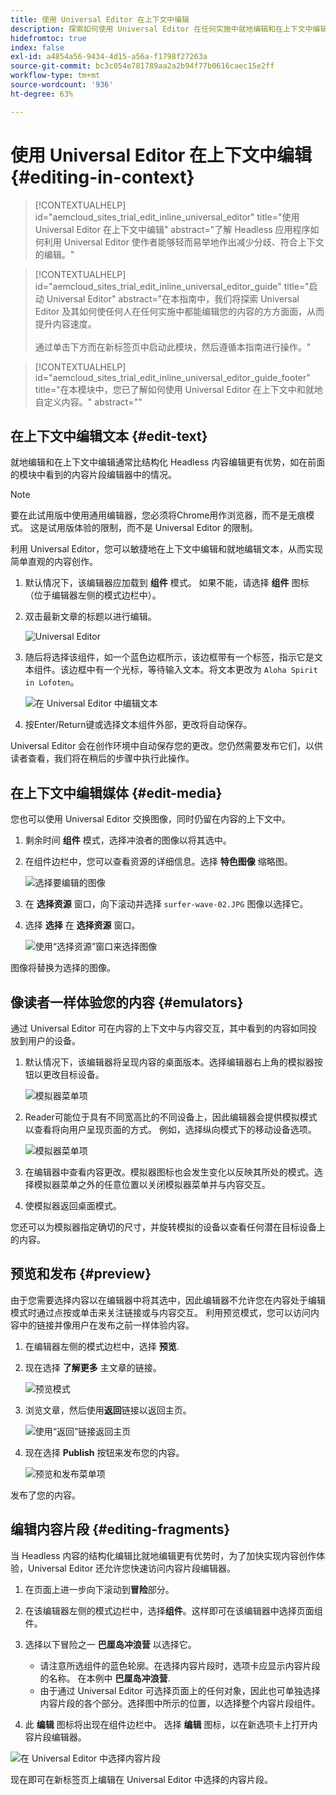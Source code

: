 ```yaml
---
title: 使用 Universal Editor 在上下文中编辑
description: 探索如何使用 Universal Editor 在任何实施中就地编辑和在上下文中编辑内容的任何方面。
hidefromtoc: true
index: false
exl-id: a4854a56-9434-4d15-a56a-f1798f27263a
source-git-commit: bc3c054e781789aa2a2b94f77b0616caec15e2ff
workflow-type: tm+mt
source-wordcount: '936'
ht-degree: 63%

---
```



# 使用 Universal Editor 在上下文中编辑 {#editing-in-context}

>[!CONTEXTUALHELP]
>id="aemcloud_sites_trial_edit_inline_universal_editor"
>title="使用 Universal Editor 在上下文中编辑"
>abstract="了解 Headless 应用程序如何利用 Universal Editor 使作者能够轻而易举地作出减少分歧、符合上下文的编辑。"

>[!CONTEXTUALHELP]
>id="aemcloud_sites_trial_edit_inline_universal_editor_guide"
>title="启动 Universal Editor"
>abstract="在本指南中，我们将探索 Universal Editor 及其如何使任何人在任何实施中都能编辑您的内容的方方面面，从而提升内容速度。<br><br>通过单击下方而在新标签页中启动此模块，然后遵循本指南进行操作。"

>[!CONTEXTUALHELP]
>id="aemcloud_sites_trial_edit_inline_universal_editor_guide_footer"
>title="在本模块中，您已了解如何使用 Universal Editor 在上下文中和就地自定义内容。"
>abstract=""

## 在上下文中编辑文本 {#edit-text}

就地编辑和在上下文中编辑通常比结构化 Headless 内容编辑更有优势，如在前面的模块中看到的内容片段编辑器中的情况。

>[!NOTE]
>
>要在此试用版中使用通用编辑器，您必须将Chrome用作浏览器，而不是无痕模式。 这是试用版体验的限制，而不是 Universal Editor 的限制。

利用 Universal Editor，您可以敏捷地在上下文中编辑和就地编辑文本，从而实现简单直观的内容创作。

1. 默认情况下，该编辑器应加载到 **组件** 模式。 如果不能，请选择 **组件** 图标（位于编辑器左侧的模式边栏中）。

1. 双击最新文章的标题以进行编辑。

   ![Universal Editor](assets/do-not-localize/ue-component-mode.png)

1. 随后将选择该组件，如一个蓝色边框所示，该边框带有一个标签，指示它是文本组件。该边框中有一个光标，等待输入文本。将文本更改为 `Aloha Spirit in Lofoten`。

   ![在 Universal Editor 中编辑文本](assets/do-not-localize/ue-edit-text-2.png)

1. 按Enter/Return键或选择文本组件外部，更改将自动保存。

Universal Editor 会在创作环境中自动保存您的更改。您仍然需要发布它们，以供读者查看，我们将在稍后的步骤中执行此操作。

## 在上下文中编辑媒体 {#edit-media}

您也可以使用 Universal Editor 交换图像，同时仍留在内容的上下文中。

1. 剩余时间 **组件** 模式，选择冲浪者的图像以将其选中。

1. 在组件边栏中，您可以查看资源的详细信息。选择 **特色图像** 缩略图。

   ![选择要编辑的图像](assets/do-not-localize/ue-edit-media.png)

1. 在 **选择资源** 窗口，向下滚动并选择 `surfer-wave-02.JPG` 图像以选择它。

1. 选择 **选择** 在 **选择资源** 窗口。

   ![使用“选择资源”窗口来选择图像](assets/do-not-localize/ue-select-asset.png)

图像将替换为选择的图像。

## 像读者一样体验您的内容 {#emulators}

通过 Universal Editor 可在内容的上下文中与内容交互，其中看到的内容如同投放到用户的设备。

1. 默认情况下，该编辑器将呈现内容的桌面版本。选择编辑器右上角的模拟器按钮以更改目标设备。

   ![模拟器菜单项](assets/do-not-localize/ue-emulator-1.png)

1. Reader可能位于具有不同宽高比的不同设备上，因此编辑器会提供模拟模式以查看将向用户呈现页面的方式。 例如，选择纵向模式下的移动设备选项。

   ![模拟器菜单项](assets/do-not-localize/ue-emulator-2.png)

1. 在编辑器中查看内容更改。模拟器图标也会发生变化以反映其所处的模式。选择模拟器菜单之外的任意位置以关闭模拟器菜单并与内容交互。

1. 使模拟器返回桌面模式。

您还可以为模拟器指定确切的尺寸，并旋转模拟的设备以查看任何潜在目标设备上的内容。

## 预览和发布 {#preview}

由于您需要选择内容以在编辑器中将其选中，因此编辑器不允许您在内容处于编辑模式时通过点按或单击来关注链接或与内容交互。 利用预览模式，您可以访问内容中的链接并像用户在发布之前一样体验内容。

1. 在编辑器左侧的模式边栏中，选择 **预览**.

1. 现在选择 **了解更多** 主文章的链接。

   ![预览模式](assets/do-not-localize/ue-preview-publish-1.png)

1. 浏览文章，然后使用&#x200B;**返回**&#x200B;链接以返回主页。

   ![使用“返回”链接返回主页](assets/do-not-localize/ue-preview-publish-3.png)

1. 现在选择 **Publish** 按钮来发布您的内容。

   ![预览和发布菜单项](assets/do-not-localize/ue-preview-publish-4.png)

发布了您的内容。

## 编辑内容片段 {#editing-fragments}

当 Headless 内容的结构化编辑比就地编辑更有优势时，为了加快实现内容创作体验，Universal Editor 还允许您快速访问内容片段编辑器。

1. 在页面上进一步向下滚动到&#x200B;**冒险**&#x200B;部分。

1. 在该编辑器左侧的模式边栏中，选择&#x200B;**组件**。这样即可在该编辑器中选择页面组件。

1. 选择以下冒险之一 **巴厘岛冲浪营** 以选择它。

   * 请注意所选组件的蓝色轮廓。在选择内容片段时，选项卡应显示内容片段的名称。 在本例中 **巴厘岛冲浪营**.
   * 由于通过 Universal Editor 可选择页面上的任何对象，因此也可单独选择内容片段的各个部分。选择图中所示的位置，以选择整个内容片段组件。

1. 此 **编辑** 图标将出现在组件边栏中。 选择 **编辑** 图标，以在新选项卡上打开内容片段编辑器。

![在 Universal Editor 中选择内容片段](assets/do-not-localize/ue-content-fragments.png)

现在即可在新标签页上编辑在 Universal Editor 中选择的内容片段。

